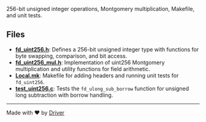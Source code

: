 <!--------------------------------------------------------------------------------->
<!-- IMPORTANT: This file is auto-generated by Driver (https://driver.ai). -------->
<!-- Manual edits may be overwritten on future commits. --------------------------->
<!--------------------------------------------------------------------------------->

256-bit unsigned integer operations, Montgomery multiplication, Makefile, and unit tests.


## Files
- **[fd_uint256.h](fd_uint256.h.md)**: Defines a 256-bit unsigned integer type with functions for byte swapping, comparison, and bit access.
- **[fd_uint256_mul.h](fd_uint256_mul.h.md)**: Implementation of uint256 Montgomery multiplication and utility functions for field arithmetic.
- **[Local.mk](Local.mk.md)**: Makefile for adding headers and running unit tests for `fd_uint256`.
- **[test_uint256.c](test_uint256.c.md)**: Tests the `fd_ulong_sub_borrow` function for unsigned long subtraction with borrow handling.

---
Made with ❤️ by [Driver](https://www.driver.ai/)